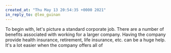 ```yaml
---
created_at: "Thu May 13 20:54:35 +0000 2021"
in_reply_to: @leo_guinan
---
```


To begin with, let's picture a standard corporate job. There are a number of benefits associated with working for a larger company. Having the company provide health insurance, retirement, life insurance, etc. can be a huge help. It's a lot easier when the company offers all of